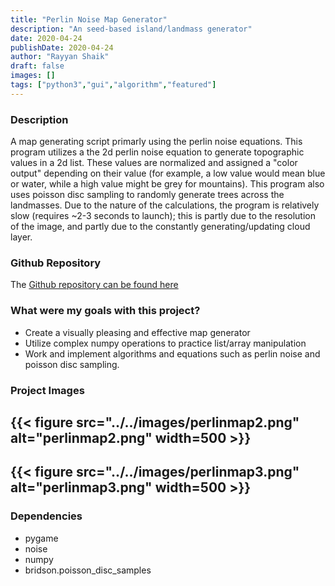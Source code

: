 ```yaml
---
title: "Perlin Noise Map Generator"
description: "An seed-based island/landmass generator"
date: 2020-04-24
publishDate: 2020-04-24
author: "Rayyan Shaik"
draft: false
images: []
tags: ["python3","gui","algorithm","featured"]
---
```


### Description
A map generating script primarly using the perlin noise equations. This program utilizes a the 2d perlin noise equation to generate topographic values in a 2d list. These values are normalized and assigned a "color output" depending on their value (for example, a low value would mean blue or water, while a high value might be grey for mountains). This program also uses poisson disc sampling to randomly generate trees across the landmasses.
Due to the nature of the calculations, the program is relatively slow (requires ~2-3 seconds to launch); this is partly due to the resolution of the image, and partly due to the constantly generating/updating cloud layer.

### Github Repository
The [Github repository can be found here](https://github.com/rayyanshaik2022/Perlin-Map-Generator)   

### What were my goals with this project?
* Create a visually pleasing and effective map generator
* Utilize complex numpy operations to practice list/array manipulation
* Work and implement algorithms and equations such as perlin noise and poisson disc sampling.


### Project Images

{{< figure src="../../images/perlinmap2.png" alt="perlinmap2.png" width=500 >}}
---
{{< figure src="../../images/perlinmap3.png" alt="perlinmap3.png" width=500 >}}
---

### Dependencies
* pygame
* noise
* numpy
* bridson.poisson_disc_samples
